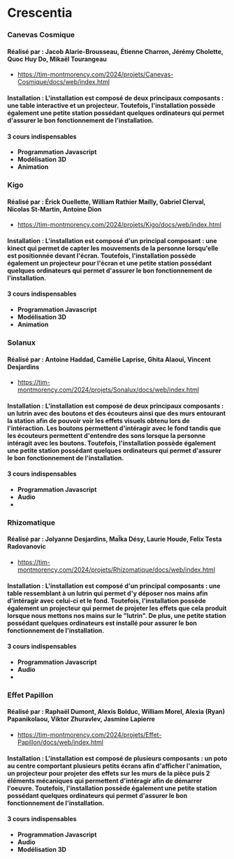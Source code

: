 # **Crescentia**
### **Canevas Cosmique**
#### **Réalisé par : Jacob Alarie-Brousseau, Étienne Charron, Jérémy Cholette, Quoc Huy Do, Mikaël Tourangeau**
 - https://tim-montmorency.com/2024/projets/Canevas-Cosmique/docs/web/index.html
#### **Installation : L'installation est composé de deux principaux composants : une table interactive et un projecteur. Toutefois, l'installation possède également une petite station possédant quelques ordinateurs qui permet d'assurer le bon fonctionnement de l'installation.**
#### **3 cours indispensables**
 - **Programmation Javascript**
 - **Modélisation 3D**
 - **Animation**
### **Kigo**
#### **Réalisé par : Érick Ouellette, William Rathier Mailly, Gabriel Clerval, Nicolas St-Martin, Antoine Dion**
 - https://tim-montmorency.com/2024/projets/Kigo/docs/web/index.html
#### **Installation : L'installation est composé d'un principal composant : une kinect qui permet de capter les mouvements de la personne lorsqu'elle est positionnée devant l'écran. Toutefois, l'installation possède également un projecteur pour l'écran et une petite station possédant quelques ordinateurs qui permet d'assurer le bon fonctionnement de l'installation.**
#### **3 cours indispensables**
 - **Programmation Javascript**
 - **Modélisation 3D**
 - **Animation**
### **Solanux**
#### **Réalisé par : Antoine Haddad, Camélie Laprise, Ghita Alaoui, Vincent Desjardins**
 - https://tim-montmorency.com/2024/projets/Sonalux/docs/web/index.html
#### **Installation : L'installation est composé de deux principaux composants : un lutrin avec des boutons et des écouteurs ainsi que des murs entourant la station afin de pouvoir voir les effets visuels obtenu lors de l'intéraction. Les boutons permettent d'intéragir avec le fond tandis que les écouteurs permettent d'entendre des sons lorsque la personne intéragit avec les boutons. Toutefois, l'installation possède également une petite station possédant quelques ordinateurs qui permet d'assurer le bon fonctionnement de l'installation.**
#### **3 cours indispensables**
 - **Programmation Javascript**
 - **Audio**
 -
### **Rhizomatique**
#### **Réalisé par : Jolyanne Desjardins, MaÏka Désy, Laurie Houde, Felix Testa Radovanovic**
 - https://tim-montmorency.com/2024/projets/Rhizomatique/docs/web/index.html
#### **Installation : L'installation est composé d'un principal composants : une table ressemblant à un lutrin qui permet d'y déposer nos mains afin d'intéragir avec celui-ci et le fond. Toutefois, l'installation possède également un projecteur qui permet de projeter les effets que cela produit lorsque nous mettons nos mains sur le "lutrin". De plus, une petite station possédant quelques ordinateurs est installé pour assurer le bon fonctionnement de l'installation.**
#### **3 cours indispensables**
 - **Programmation Javascript**
 - **Audio**
 -
### **Effet Papillon**
#### **Réalisé par : Raphaël Dumont, Alexis Bolduc, William Morel, Alexia (Ryan) Papanikolaou, Viktor Zhuravlev, Jasmine Lapierre**
 - https://tim-montmorency.com/2024/projets/Effet-Papillon/docs/web/index.html
#### **Installation : L'installation est composé de plusieurs composants : un poto au centre comportant plusieurs petits écrans afin d'afficher l'animation, un projecteur pour projeter des effets sur les murs de la pièce puis 2 éléments mécaniques qui permettent d'intéragir afin de démarrer l'oeuvre. Toutefois, l'installation possède également une petite station possédant quelques ordinateurs qui permet d'assurer le bon fonctionnement de l'installation.**
#### **3 cours indispensables**
 - **Programmation Javascript**
 - **Audio**
 - **Modélisation 3D**

